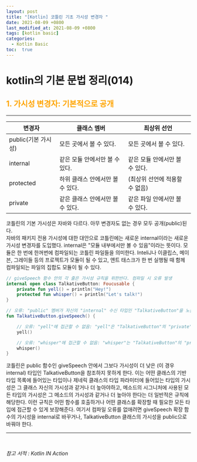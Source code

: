 ```yaml
---
layout: post
title: "[Kotlin] 코틀린 기초 가시성 변경자 "
date: 2021-08-09 +0800
last_modified_at: 2021-08-09 +0800
tags: [kotlin basic]
categories:
  - Kotlin Basic
toc:  true
---
```


# kotlin의 기본 문법 정리(014) 

## <span style="color:orange">1. 가시성 변경자: 기본적으로 공개</span>  
---  

변경자 | 클래스 멤버 | 최상위 선언
---| ---| ---|
public(기본 가시성) | 모든 곳에서 볼 수 있다. | 모든 곳에서 볼 수 있다.
internal | 같은 모듈 안에서만 볼 수 있다. | 같은 모듈 안에서만 볼 수 있다.
protected | 하위 클래스 안에서만 볼 수 있다. | (최상위 선언에 적용할 수 없음)
private | 같은 클래스 안에서만 볼 수 있다. | 같은 파일 안에서만 볼 수 있다.

코틀린의 기본 가시성은 자바와 다르다. 아무 변경자도 없는 경우 모두 공개(public)된다.  
자바의 패키지 전용 가시성에 대한 대안으로 코틀린에는 새로운 internal이라는 새로운 가시성 변경자를 도입했다. internal은 "모듈 내부에서만 볼 수 있음"이라는 뜻이다. 모듈은 한 번에 한꺼번에 컴파일되는 코틀린 파일들을 의미한다. InteliJ나 이클립스, 메이븐, 그레이들 등의 프로젝트가 모듈이 될 수 있고, 앤트 태스크가 한 번 실행될 때 함께 컴파일되는 파일의 집합도 모듈이 될 수 있다.  


```kotlin
// giveSpeech 함수 안의 각 줄은 가시성 규칙을 위한반다. 컴파일 시 오류 발생
internal open class TalkativeButton: Foucusable {
    private fun yell() = println("Hey!")
    protected fun whisper() = println("Let's talk!")
}

// 오류: "public" 멤버가 자신의 "internal" 수신 타입인 "TalkativeButton"을 노출함
fun TalkativeButton.giveSpeech() {

    // 오류: "yell"에 접근할 수 없음: "yell"은 "TalkativeButton"의 "private" 멤버임
    yell()

    // 오류: "whisper"에 접근할 수 없음: "whisper"는 "TalkativeButton"의 "protected" 멤버임
    whisper()
}
```

코틀린은 public 함수인 giveSpeech 안에서 그보다 가시성이 더 낮은 (이 경우 internal) 타입인 TalkativeButton을 참조하지 못하게 한다. 이는 어떤 클래스의 기반 타입 목록에 들어있는 타입이나 제네릭 클래스의 타입 파라미터에 들어있는 타입의 가시성은 그 클래스 자신의 가시성과 같거나 더 높아야하고, 메소드의 시그니처에 사용된 모든 타입의 가시성은 그 메소드의 가시성과 같거나 더 높아야 한다는 더 일반적은 규칙에 해당한다. 이런 규칙은 어떤 함수를 호출하거나 어떤 클래스를 확장할 때 필요한 모든 타입에 접근할 수 있게 보장해준다. 여기서 컴파일 오류를 없애려면 giveSpeech 확장 함수의 가시성을 internal로 바꾸거나, TalkativeButton 클래스의 가시성을 public으로 바꿔야 한다.

---

<br>

*참고 서적 : Kotlin IN Action*